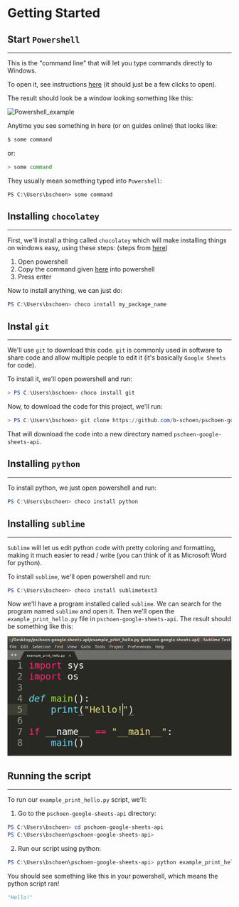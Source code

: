 # Getting Started

## Start `Powershell`
---

This is the "command line" that will let you type commands directly to Windows.

To open it, see instructions [here](https://docs.microsoft.com/en-us/powershell/scripting/getting-started/starting-windows-powershell?view=powershell-6) (it should just be a few clicks to open).

The result should look be a window looking something like this:

![Powershell_example](https://www.digitalcitizen.life/sites/default/files/styles/img_u_large/public/featured/2018-06/powershell.png)

Anytime you see something in here (or on guides online) that looks like:
```bash
$ some command
```

or:

```bash
> some command
```

They usually mean something typed into `Powershell`:

```
PS C:\Users\bschoen> some command
```

## Installing `chocolatey`
---
First, we'll install a thing called `chocolatey` which will make installing things on windows easy, using these steps: (steps from [here](https://chocolatey.org/install#installing-chocolatey))

1. Open powershell
2. Copy the command given [here](https://chocolatey.org/install#install-with-powershellexe) into powershell
3. Press enter

Now to install anything, we can just do:

```powershell
PS C:\Users\bschoen> choco install my_package_name
```

## Instal `git`
---

We'll use `git` to download this code. `git` is commonly used in software to share code and allow multiple people to edit it (it's basically `Google Sheets` for code).

To install it, we'll open powershell and run:

```powershell
> PS C:\Users\bschoen> choco install git
```

Now, to download the code for this project, we'll run:

```powershell
> PS C:\Users\bschoen> git clone https://github.com/b-schoen/pschoen-google-sheets-api.git
```

That will download the code into a new directory named `pschoen-google-sheets-api`.

## Installing `python`
---

To install python, we just open powershell and run:

```powershell
PS C:\Users\bschoen> choco install python
```

## Installing `sublime`
---

`Sublime` will let us edit python code with pretty coloring and formatting, making it much easier to read / write (you can think of it as Microsoft Word for python).

To install `sublime`, we'll open powershell and run:

```powershell
PS C:\Users\bschoen> choco install sublimetext3
```

Now we'll have a program installed called `sublime`. We can search for the program named `sublime` and open it. Then we'll open the `example_print_hello.py` file in `pschoen-google-sheets-api`. The result should be something like this:

![Sublime_example](../pics/sublime.png)

## Running the script
---

To run our `example_print_hello.py` script, we'll:

1. Go to the `pschoen-google-sheets-api` directory:

```powershell
PS C:\Users\bschoen> cd pschoen-google-sheets-api
PS C:\Users\bschoen\pschoen-google-sheets-api> 
```

2. Run our script using python:

```powershell
PS C:\Users\bschoen\pschoen-google-sheets-api> python example_print_hello.py
```

You should see something like this in your powershell, which means the python script ran!

```python
"Hello!"
```
